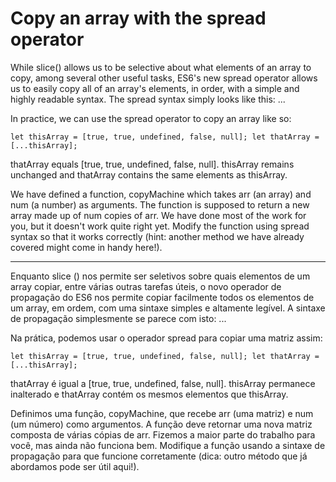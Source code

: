 # Copy an array with the spread operator

While slice() allows us to be selective about what elements of an array to copy, among several other useful tasks, ES6's new spread operator allows us to easily copy all of an array's elements, in order, with a simple and highly readable syntax. The spread syntax simply looks like this: ...

In practice, we can use the spread operator to copy an array like so:

`let thisArray = [true, true, undefined, false, null];
let thatArray = [...thisArray];`

thatArray equals [true, true, undefined, false, null]. thisArray remains unchanged and thatArray contains the same elements as thisArray.

We have defined a function, copyMachine which takes arr (an array) and num (a number) as arguments. The function is supposed to return a new array made up of num copies of arr. We have done most of the work for you, but it doesn't work quite right yet. Modify the function using spread syntax so that it works correctly (hint: another method we have already covered might come in handy here!).

---

Enquanto slice () nos permite ser seletivos sobre quais elementos de um array copiar, entre várias outras tarefas úteis, o novo operador de propagação do ES6 nos permite copiar facilmente todos os elementos de um array, em ordem, com uma sintaxe simples e altamente legível. A sintaxe de propagação simplesmente se parece com isto: ...

Na prática, podemos usar o operador spread para copiar uma matriz assim:

`let thisArray = [true, true, undefined, false, null];
let thatArray = [...thisArray];`

thatArray é igual a [true, true, undefined, false, null]. thisArray permanece inalterado e thatArray contém os mesmos elementos que thisArray.

Definimos uma função, copyMachine, que recebe arr (uma matriz) e num (um número) como argumentos. A função deve retornar uma nova matriz composta de várias cópias de arr. Fizemos a maior parte do trabalho para você, mas ainda não funciona bem. Modifique a função usando a sintaxe de propagação para que funcione corretamente (dica: outro método que já abordamos pode ser útil aqui!). 